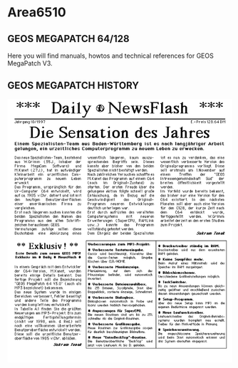 # Area6510

## GEOS MEGAPATCH 64/128
Here you will find manuals, howtos and technical references for GEOS MegaPatch V3.

## GEOS MEGAPATCH HISTORY
![Daily NewsFlash](daily_newsflash.png "Daily NewsFlash")
